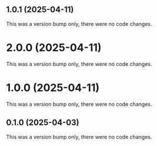 ## 1.0.1 (2025-04-11)

This was a version bump only, there were no code changes.

# 2.0.0 (2025-04-11)

This was a version bump only, there were no code changes.

# 1.0.0 (2025-04-11)

This was a version bump only, there were no code changes.

## 0.1.0 (2025-04-03)

This was a version bump only, there were no code changes.